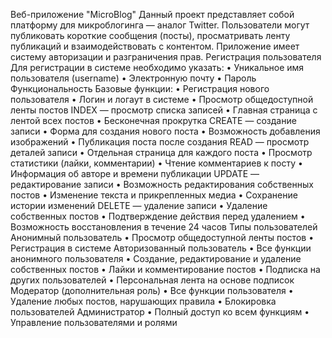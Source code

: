 Веб-приложение "MicroBlog"
Данный проект представляет собой платформу для микроблогинга — аналог Twitter. Пользователи могут публиковать короткие сообщения (посты), просматривать ленту публикаций и взаимодействовать с контентом. Приложение имеет систему авторизации и разграничения прав.
Регистрация пользователя
Для регистрации в системе необходимо указать:
•	Уникальное имя пользователя (username)
•	Электронную почту
•	Пароль
Функциональность
Базовые функции:
•	Регистрация нового пользователя
•	Логин и логаут в системе
•	Просмотр общедоступной ленты постов
INDEX — просмотр списка записей
•	Главная страница с лентой всех постов
•	Бесконечная прокрутка
CREATE — создание записи
•	Форма для создания нового поста
•	Возможность добавления изображений
•	Публикация поста после создания
READ — просмотр деталей записи
•	Отдельная страница для каждого поста
•	Просмотр статистики (лайки, комментарии)
•	Чтение комментариев к посту
•	Информация об авторе и времени публикации
 UPDATE — редактирование записи
•	Возможность редактирования собственных постов
•	Изменение текста и прикрепленных медиа
•	Сохранение истории изменений
DELETE — удаление записи
•	Удаление собственных постов
•	Подтверждение действия перед удалением
•	Возможность восстановления в течение 24 часов
Типы пользователей
Анонимный пользователь
•	Просмотр общедоступной ленты постов
•	Регистрация в системе
Авторизованный пользователь
•	Все функции анонимного пользователя
•	Создание, редактирование и удаление собственных постов
•	Лайки и комментирование постов
•	Подписка на других пользователей
•	Персональная лента на основе подписок
Модератор (дополнительная роль)
•	Все функции пользователя
•	Удаление любых постов, нарушающих правила
•	Блокировка пользователей
Администратор
•	Полный доступ ко всем функциям
•	Управление пользователями и ролями

